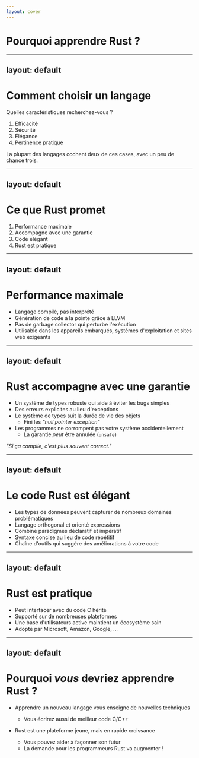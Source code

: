 ```yaml
---
layout: cover
---
```


# Pourquoi apprendre Rust ?

---
layout: default
---
# Comment choisir un langage

Quelles caractéristiques recherchez-vous ?
<!-- Essayez de poser la question au public d'abord -->

<v-click>

1. Efficacité          <!-- pas seulement un code rapide, mais aussi préserver la planète -->
2. Sécurité            <!-- prévenir les erreurs, mais aussi échouer de manière contrôlée -->
3. Élégance            <!-- ce n'est pas une qualité subjective -->
4. Pertinence pratique <!-- cela exclut les langages "jouets" préférés -->

La plupart des langages cochent deux de ces cases, avec un peu de chance trois.

</v-click>

---
layout: default
---
# Ce que Rust promet

1. Performance maximale
2. Accompagne avec une garantie
3. Code élégant
4. Rust est pratique

---
layout: default
---
# Performance maximale

- Langage compilé, pas interprété
- Génération de code à la pointe grâce à LLVM
- Pas de garbage collector qui perturbe l'exécution
- Utilisable dans les appareils embarqués, systèmes d'exploitation et sites web exigeants

---
layout: default
---
# Rust accompagne avec une garantie

- Un système de types robuste qui aide à éviter les bugs simples
- Des erreurs explicites au lieu d'exceptions
- Le système de types suit la durée de vie des objets
	* Fini les *"null pointer exception"*
- Les programmes ne corrompent pas votre système accidentellement
	* La garantie *peut* être annulée (`unsafe`)

*"Si ça compile, c'est plus souvent correct."*

---
layout: default
---
# Le code Rust est élégant

- Les types de données peuvent capturer de nombreux domaines problématiques
- Langage orthogonal et orienté expressions
- Combine paradigmes déclaratif et impératif
- Syntaxe concise au lieu de code répétitif
- Chaîne d'outils qui suggère des améliorations à votre code

---
layout: default
---
# Rust est pratique

- Peut interfacer avec du code C hérité
- Supporté sur de nombreuses plateformes
- Une base d'utilisateurs active maintient un écosystème sain
- Adopté par Microsoft, Amazon, Google, ...

---
layout: default
---
# Pourquoi *vous* devriez apprendre Rust ?

- Apprendre un nouveau langage vous enseigne de nouvelles techniques
	* Vous écrirez aussi de meilleur code C/C++

- Rust est une plateforme jeune, mais en rapide croissance
	* Vous pouvez aider à façonner son futur
	* La demande pour les programmeurs Rust va augmenter !

